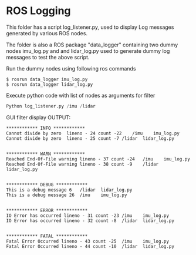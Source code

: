 # ROS Logging

This folder has a script log_listener.py, used to display Log messages generated by various ROS nodes.

The folder is also a ROS package "data_logger" containing two dummy nodes imu_log.py and and lidar_log.py used to generate dummy log messages to test the above script.

Run the dummy nodes using following ros commands

```
$ rosrun data_logger imu_log.py
$ rosrun data_logger lidar_log.py
```

Execute python code with list of nodes as arguments for filter

```python
Python log_listener.py /imu /lidar
```
GUI filter display OUTPUT:
```
************ INFO ************
Cannot divide by zero  lineno - 24 count -22	/imu	imu_log.py
Cannot divide by zero  lineno - 25 count -7	/lidar	lidar_log.py


************ WARN ************
Reached End-Of-File warning lineno - 37 count -24	/imu	imu_log.py
Reached End-Of-File warning lineno - 38 count -9	/lidar	lidar_log.py


************ DEBUG ************
This is a debug message 6	/lidar	lidar_log.py
This is a debug message 26	/imu	imu_log.py


************ ERROR ************
IO Error has occurred lineno - 31 count -23	/imu	imu_log.py
IO Error has occurred lineno - 32 count -8	/lidar	lidar_log.py


************ FATAL ************
Fatal Error Occurred lineno - 43 count -25	/imu	imu_log.py
Fatal Error Occurred lineno - 44 count -10	/lidar	lidar_log.py
 ```
 


